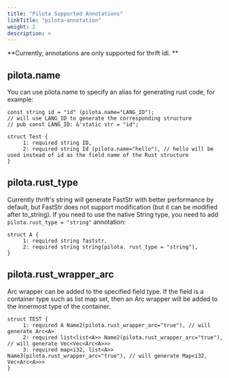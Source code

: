 ```yaml
---
title: "Pilota Supported Annotations"
linkTitle: "pilota-annotation"
weight: 2
description: >
---
```


**Currently, annotations are only supported for thrift idl. **

## pilota.name

You can use pilota.name to specify an alias for generating rust code, for example:

```thrift
const string id = "id" (pilota.name="LANG_ID");
// will use LANG_ID to generate the corresponding structure
// pub const LANG_ID: &'static str = "id";

struct Test {
     1: required string ID,
     2: required string Id (pilota.name="hello"), // hello will be used instead of id as the field name of the Rust structure
}
```

## pilota.rust_type

Currently thrift's string will generate FastStr with better performance by default, but FastStr does not support modification (but it can be modified after to_string). If you need to use the native String type, you need to add `pilota.rust_type = "string"` annotation:

```thrift
struct A {
     1: required string faststr,
     2: required string string(pilota. rust_type = "string"),
}
```

## pilota.rust_wrapper_arc

Arc wrapper can be added to the specified field type. If the field is a container type such as list map set, then an Arc wrapper will be added to the innermost type of the container.

```thrift
struct TEST {
     1: required A Name2(pilota.rust_wrapper_arc="true"), // will generate Arc<A>
     2: required list<list<A>> Name2(pilota.rust_wrapper_arc="true"), // will generate Vec<Vec<Arc<A>>>
     3: required map<i32, list<A>> Name3(pilota.rust_wrapper_arc="true"), // will generate Map<i32, Vec<Arc<A>>>
}
```